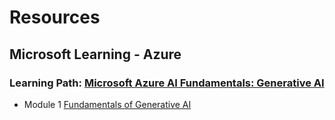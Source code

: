 # Resources

## Microsoft Learning - Azure
### Learning Path: [Microsoft Azure AI Fundamentals: Generative AI](https://learn.microsoft.com/en-us/training/paths/introduction-generative-ai/)
* Module 1 [Fundamentals of Generative AI](https://learn.microsoft.com/en-us/training/modules/fundamentals-generative-ai)
